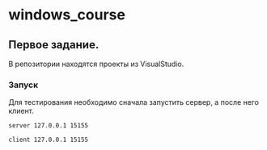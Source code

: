 # windows_course

## Первое задание.
В репозитории находятся проекты из VisualStudio. 

### Запуск 
Для тестирования необходимо сначала запустить сервер, а после него клиент.

```
server 127.0.0.1 15155
```
```
client 127.0.0.1 15155
```
